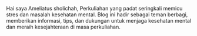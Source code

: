 Hai saya Ameliatus sholichah, Perkuliahan yang padat seringkali memicu stres dan masalah kesehatan mental. Blog ini hadir sebagai teman berbagi, memberikan informasi, tips, dan dukungan untuk menjaga kesehatan mental dan meraih kesejahteraan di masa perkuliahan.
